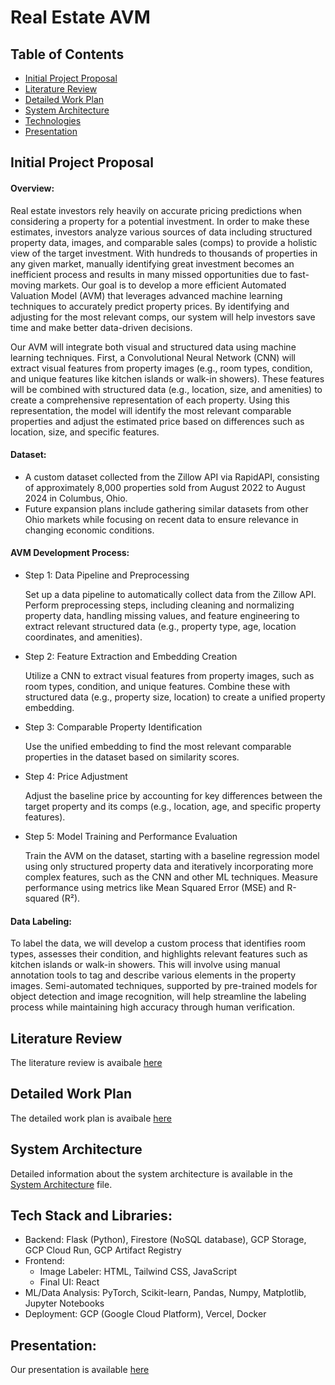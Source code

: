 # Real Estate AVM

## Table of Contents

- [Initial Project Proposal](#initial-project-proposal)
- [Literature Review](docs/v1/literature-review.md)
- [Detailed Work Plan](docs/v1/detailed-work-plan.md)
- [System Architecture](docs/v1/system-architecture.md)
- [Technologies](#tech-stack-and-libraries)
- [Presentation](docs/v1/Real-Estate-AVM-presentation.pdf)

## Initial Project Proposal

#### Overview:

Real estate investors rely heavily on accurate pricing predictions when considering a property for a potential investment. In order to make these estimates, investors analyze various sources of data including structured property data, images, and comparable sales (comps) to provide a holistic view of the target investment. With hundreds to thousands of properties in any given market, manually identifying great investment becomes an inefficient process and results in many missed opportunities due to fast-moving markets. Our goal is to develop a more efficient Automated Valuation Model (AVM) that leverages advanced machine learning techniques to accurately predict property prices. By identifying and adjusting for the most relevant comps, our system will help investors save time and make better data-driven decisions.

Our AVM will integrate both visual and structured data using machine learning techniques. First, a Convolutional Neural Network (CNN) will extract visual features from property images (e.g., room types, condition, and unique features like kitchen islands or walk-in showers). These features will be combined with structured data (e.g., location, size, and amenities) to create a comprehensive representation of each property. Using this representation, the model will identify the most relevant comparable properties and adjust the estimated price based on differences such as location, size, and specific features.

#### Dataset:

- A custom dataset collected from the Zillow API via RapidAPI, consisting of approximately 8,000 properties sold from August 2022 to August 2024 in Columbus, Ohio.
- Future expansion plans include gathering similar datasets from other Ohio markets while focusing on recent data to ensure relevance in changing economic conditions.

#### AVM Development Process:

- Step 1: Data Pipeline and Preprocessing

  Set up a data pipeline to automatically collect data from the Zillow API. Perform preprocessing steps, including cleaning and normalizing property data, handling missing values, and feature engineering to extract relevant structured data (e.g., property type, age, location coordinates, and amenities).

- Step 2: Feature Extraction and Embedding Creation

  Utilize a CNN to extract visual features from property images, such as room types, condition, and unique features. Combine these with structured data (e.g., property size, location) to create a unified property embedding.

- Step 3: Comparable Property Identification

  Use the unified embedding to find the most relevant comparable properties in the dataset based on similarity scores.

- Step 4: Price Adjustment

  Adjust the baseline price by accounting for key differences between the target property and its comps (e.g., location, age, and specific property features).

- Step 5: Model Training and Performance Evaluation

  Train the AVM on the dataset, starting with a baseline regression model using only structured property data and iteratively incorporating more complex features, such as the CNN and other ML techniques. Measure performance using metrics like Mean Squared Error (MSE) and R-squared (R²).

#### Data Labeling:

To label the data, we will develop a custom process that identifies room types, assesses their condition, and highlights relevant features such as kitchen islands or walk-in showers. This will involve using manual annotation tools to tag and describe various elements in the property images. Semi-automated techniques, supported by pre-trained models for object detection and image recognition, will help streamline the labeling process while maintaining high accuracy through human verification.

## Literature Review

The literature review is avaibale [here](docs/v1/literature-review.md)

## Detailed Work Plan

The detailed work plan is avaibale [here](docs/v1/detailed-work-plan.md)

## System Architecture

Detailed information about the system architecture is available in the [System Architecture](docs/v1/system-architecture.md) file.

## Tech Stack and Libraries:

- Backend: Flask (Python), Firestore (NoSQL database), GCP Storage, GCP Cloud Run, GCP Artifact Registry
- Frontend:
  - Image Labeler: HTML, Tailwind CSS, JavaScript
  - Final UI: React
- ML/Data Analysis: PyTorch, Scikit-learn, Pandas, Numpy, Matplotlib, Jupyter Notebooks
- Deployment: GCP (Google Cloud Platform), Vercel, Docker

## Presentation:

Our presentation is available [here](docs/v1/Real-Estate-AVM-presentation.pdf)
